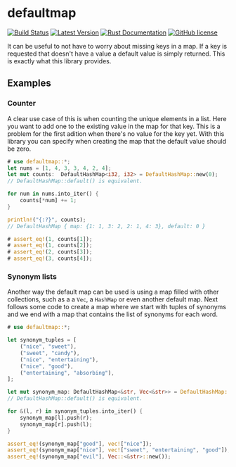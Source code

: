 # defaultmap

[![Build Status](https://api.travis-ci.org/JelteF/defaultmap.svg?branch=master)](https://travis-ci.org/JelteF/defaultmap)
[![Latest Version](https://img.shields.io/crates/v/defaultmap.svg)](https://crates.io/crates/defaultmap)
[![Rust Documentation](https://img.shields.io/badge/api-rustdoc-blue.svg)](https://docs.rs/defaultmap/)
[![GitHub license](https://img.shields.io/badge/license-MIT-blue.svg)](https://raw.githubusercontent.com/JelteF/defaultmap/master/LICENSE)


It can be useful to not have to worry about missing keys in a map.
If a key is requested that doesn't have a value a default value is simply returned.
This is exactly what this library provides.

## Examples

### Counter
A clear use case of this is when counting the unique elements in a list.
Here you want to add one to the existing value in the map for that key.
This is a problem for the first adition when there's no value for the key yet.
With this library you can specify when creating the map that the default value should be zero.


```rust
# use defaultmap::*;
let nums = [1, 4, 3, 3, 4, 2, 4];
let mut counts:  DefaultHashMap<i32, i32> = DefaultHashMap::new(0);
// DefaultHashMap::default() is equivalent.

for num in nums.into_iter() {
    counts[*num] += 1;
}

println!("{:?}", counts);
// DefaultHashMap { map: {1: 1, 3: 2, 2: 1, 4: 3}, default: 0 }

# assert_eq!(1, counts[1]);
# assert_eq!(1, counts[2]);
# assert_eq!(2, counts[3]);
# assert_eq!(3, counts[4]);
```


### Synonym lists

Another way the default map can be used is using a map filled with other collections, such as a
a `Vec`, a `HashMap` or even another default map.
Next follows some code to create a map where we start with tuples of synonyms and we end with a
map that contains the list of synonyms for each word.

```rust
# use defaultmap::*;

let synonym_tuples = [
    ("nice", "sweet"),
    ("sweet", "candy"),
    ("nice", "entertaining"),
    ("nice", "good"),
    ("entertaining", "absorbing"),
];

let mut synonym_map: DefaultHashMap<&str, Vec<&str>> = DefaultHashMap::new(vec![]);
// DefaultHashMap::default() is equivalent.

for &(l, r) in synonym_tuples.into_iter() {
    synonym_map[l].push(r);
    synonym_map[r].push(l);
}

assert_eq!(synonym_map["good"], vec!["nice"]);
assert_eq!(synonym_map["nice"], vec!["sweet", "entertaining", "good"]);
assert_eq!(synonym_map["evil"], Vec::<&str>::new());
```
